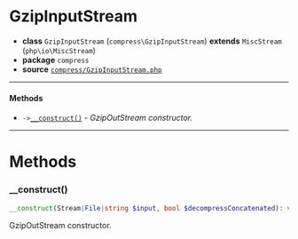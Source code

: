 # GzipInputStream

- **class** `GzipInputStream` (`compress\GzipInputStream`) **extends** `MiscStream` (`php\io\MiscStream`)
- **package** `compress`
- **source** [`compress/GzipInputStream.php`](./src/main/resources/JPHP-INF/sdk/compress/GzipInputStream.php)


---

#### Methods

- `->`[`__construct()`](#method-__construct) - _GzipOutStream constructor._

---
# Methods

<a name="method-__construct"></a>

### __construct()
```php
__construct(Stream|File|string $input, bool $decompressConcatenated): void
```
GzipOutStream constructor.